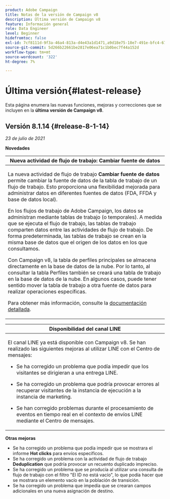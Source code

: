 ```yaml
---
product: Adobe Campaign
title: Notas de la versión de Campaign v8
description: Última versión de Campaign v8
feature: Información general
role: Data Engineer
level: Beginner
hidefromtoc: false
exl-id: 7cf8111d-9f3a-46a4-813a-d4e43a1d1471,a9d18e75-18e7-491e-bfc4-671c3600396e
source-git-commit: 5d266b22661be2817e06ea71c1b0bec7f44a152d
workflow-type: tm+mt
source-wordcount: '322'
ht-degree: 7%

---
```


# Última versión{#latest-release}

Esta página enumera las nuevas funciones, mejoras y correcciones que se incluyen en la **última versión de Campaign v8**.

## Versión 8.1.14 {#release-8-1-14}

_23 de julio de 2021_

**Novedades**

<table>
<thead>
<tr>
<th><strong>Nueva actividad de flujo de trabajo: Cambiar fuente de datos</strong><br/></th>
</tr>
</thead>
<tbody>
<tr>
<td>
<p>La nueva actividad de flujo de trabajo <b>Cambiar fuente de datos</b> permite cambiar la fuente de datos de la tabla de trabajo de un flujo de trabajo. Esto proporciona una flexibilidad mejorada para administrar datos en diferentes fuentes de datos (FDA, FFDA y base de datos local).</p>
<p>En los flujos de trabajo de Adobe Campaign, los datos se administran mediante tablas de trabajo (o temporales). A medida que se ejecuta el flujo de trabajo, las tablas de trabajo comparten datos entre las actividades de flujo de trabajo. De forma predeterminada, las tablas de trabajo se crean en la misma base de datos que el origen de los datos en los que consultamos.</p>
<p>Con Campaign v8, la tabla de perfiles principales se almacena directamente en la base de datos de la nube. Por lo tanto, al consultar la tabla Perfiles también se creará una tabla de trabajo en la base de datos de la nube. En algunos casos, puede tener sentido mover la tabla de trabajo a otra fuente de datos para realizar operaciones específicas.</p>
<p>Para obtener más información, consulte la <a href="../config/workflows.md#change-data-source-activity">documentación detallada</a>.</p>
</td>
</tr>
</tbody>
</table>

<table> 
<thead>
<tr> 
<th> <strong>Disponibilidad del canal LINE</strong><br /> </th> 
</tr> 
</thead> 
<tbody> 
<tr> 
<td> <p>El canal LINE ya está disponible con Campaign v8. Se han realizado las siguientes mejoras al utilizar LINE con el Centro de mensajes:
</p>
<ul> 
<li><p>Se ha corregido un problema que podía impedir que los visitantes se dirigieran a una entrega LINE. 
</p></li>
<li><p>Se ha corregido un problema que podría provocar errores al recuperar visitantes de la instancia de ejecución a la instancia de marketing.
</p></li>
<li><p>Se han corregido problemas durante el procesamiento de eventos en tiempo real en el contexto de envíos LINE mediante el Centro de mensajes.</p></li>
</ul>
</td> 
</tr> 
</tbody> 
</table>

**Otras mejoras**

* Se ha corregido un problema que podía impedir que se mostrara el informe **Hot clicks** para envíos específicos.
* Se ha corregido un problema con la actividad de flujo de trabajo **Deduplication** que podría provocar un recuento duplicado impreciso.
* Se ha corregido un problema que se producía al utilizar una consulta de flujo de trabajo con el filtro &quot;El ID no está vacío&quot;, lo que podía hacer que se mostrara un elemento vacío en la población de transición.
* Se ha corregido un problema que impedía que se crearan campos adicionales en una nueva asignación de destino.
